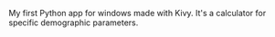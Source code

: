 My first Python app for windows made with Kivy. It's a calculator for specific demographic parameters.
